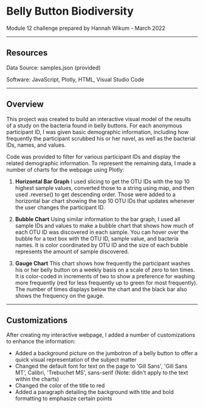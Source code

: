 # Belly Button Biodiversity
Module 12 challenge prepared by Hannah Wikum - March 2022
___
## Resources
Data Source: samples.json (provided)

Software: JavaScript, Plotly, HTML, Visual Studio Code
___
## Overview
This project was created to build an interactive visual model of the results of a study on the bacteria found in belly buttons. For each anonymous participant ID, I was given basic demographic information, including how frequently the participant scrubbed his or her navel, as well as the bacterial IDs, names, and values.

Code was provided to filter for various participant IDs and display the related demographic information. To represent the remaining data, I made a number of charts for the webpage using Plotly:

 1. **Horizontal Bar Graph**
 I used slicing to get the OTU IDs with the top 10 highest sample values, converted those to a string using map, and then used .reverse() to get descending order. Those were added to a horizontal bar chart showing the top 10 OTU IDs that updates whenever the user changes the participant ID.
 
 2. **Bubble Chart**
 Using similar information to the bar graph, I used all sample IDs and values to make a bubble chart that shows how much of each OTU ID was discovered in each sample. You can hover over the bubble for a text box with the OTU ID, sample value, and bacteria names. It is color coordinated by OTU ID and the size of each bubble represents the amount of sample discovered.
 
 3. **Gauge Chart**
 This chart shows how frequently the participant washes his or her belly button on a weekly basis on a scale of zero to ten times. It is color-coded in increments of two to show a preference for washing more frequently (red for less frequently up to green for most frequently). The number of times displays below the chart and the black bar also shows the frequency on the gauge.
___
## Customizations
After creating my interactive webpage, I added a number of customizations to enhance the information:
 
 * Added a background picture on the jumbotron of a belly button to offer a quick visual representation of the subject matter
 * Changed the default font for text on the page to 'Gill Sans', 'Gill Sans MT', Calibri, 'Trebuchet MS', sans-serif (Note: didn't apply to the text within the charts)
 * Changed the color of the title to red
 * Added a paragraph detailing the background with title and bold formatting to emphasize certain points
